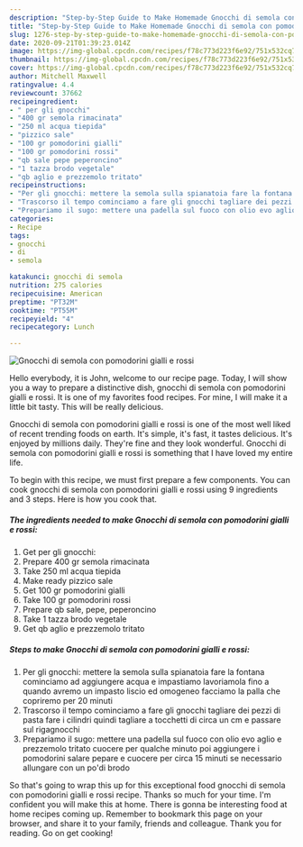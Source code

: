 ```yaml
---
description: "Step-by-Step Guide to Make Homemade Gnocchi di semola con pomodorini gialli e rossi"
title: "Step-by-Step Guide to Make Homemade Gnocchi di semola con pomodorini gialli e rossi"
slug: 1276-step-by-step-guide-to-make-homemade-gnocchi-di-semola-con-pomodorini-gialli-e-rossi
date: 2020-09-21T01:39:23.014Z
image: https://img-global.cpcdn.com/recipes/f78c773d223f6e92/751x532cq70/gnocchi-di-semola-con-pomodorini-gialli-e-rossi-recipe-main-photo.jpg
thumbnail: https://img-global.cpcdn.com/recipes/f78c773d223f6e92/751x532cq70/gnocchi-di-semola-con-pomodorini-gialli-e-rossi-recipe-main-photo.jpg
cover: https://img-global.cpcdn.com/recipes/f78c773d223f6e92/751x532cq70/gnocchi-di-semola-con-pomodorini-gialli-e-rossi-recipe-main-photo.jpg
author: Mitchell Maxwell
ratingvalue: 4.4
reviewcount: 37662
recipeingredient:
- " per gli gnocchi"
- "400 gr semola rimacinata"
- "250 ml acqua tiepida"
- "pizzico sale"
- "100 gr pomodorini gialli"
- "100 gr pomodorini rossi"
- "qb sale pepe peperoncino"
- "1 tazza brodo vegetale"
- "qb aglio e prezzemolo tritato"
recipeinstructions:
- "Per gli gnocchi: mettere la semola sulla spianatoia fare la fontana cominciamo ad aggiungere acqua e impastiamo lavoriamola fino a quando avremo un impasto liscio ed omogeneo facciamo la palla che copriremo per 20 minuti"
- "Trascorso il tempo cominciamo a fare gli gnocchi tagliare dei pezzi di pasta fare i cilindri quindi tagliare a tocchetti di circa un cm e passare sul rigagnocchi"
- "Prepariamo il sugo: mettere una padella sul fuoco con olio evo aglio e prezzemolo tritato cuocere per qualche minuto poi aggiungere i pomodorini salare pepare e cuocere per circa 15 minuti se necessario allungare con un po&#39;di brodo"
categories:
- Recipe
tags:
- gnocchi
- di
- semola

katakunci: gnocchi di semola 
nutrition: 275 calories
recipecuisine: American
preptime: "PT32M"
cooktime: "PT55M"
recipeyield: "4"
recipecategory: Lunch

---
```



![Gnocchi di semola con pomodorini gialli e rossi](https://img-global.cpcdn.com/recipes/f78c773d223f6e92/751x532cq70/gnocchi-di-semola-con-pomodorini-gialli-e-rossi-recipe-main-photo.jpg)

Hello everybody, it is John, welcome to our recipe page. Today, I will show you a way to prepare a distinctive dish, gnocchi di semola con pomodorini gialli e rossi. It is one of my favorites food recipes. For mine, I will make it a little bit tasty. This will be really delicious.

Gnocchi di semola con pomodorini gialli e rossi is one of the most well liked of recent trending foods on earth. It's simple, it's fast, it tastes delicious. It's enjoyed by millions daily. They're fine and they look wonderful. Gnocchi di semola con pomodorini gialli e rossi is something that I have loved my entire life.




To begin with this recipe, we must first prepare a few components. You can cook gnocchi di semola con pomodorini gialli e rossi using 9 ingredients and 3 steps. Here is how you cook that.

<!--inarticleads1-->

##### The ingredients needed to make Gnocchi di semola con pomodorini gialli e rossi:

1. Get  per gli gnocchi:
1. Prepare 400 gr semola rimacinata
1. Take 250 ml acqua tiepida
1. Make ready pizzico sale
1. Get 100 gr pomodorini gialli
1. Take 100 gr pomodorini rossi
1. Prepare qb sale, pepe, peperoncino
1. Take 1 tazza brodo vegetale
1. Get qb aglio e prezzemolo tritato




<!--inarticleads2-->

##### Steps to make Gnocchi di semola con pomodorini gialli e rossi:

1. Per gli gnocchi: mettere la semola sulla spianatoia fare la fontana cominciamo ad aggiungere acqua e impastiamo lavoriamola fino a quando avremo un impasto liscio ed omogeneo facciamo la palla che copriremo per 20 minuti
1. Trascorso il tempo cominciamo a fare gli gnocchi tagliare dei pezzi di pasta fare i cilindri quindi tagliare a tocchetti di circa un cm e passare sul rigagnocchi
1. Prepariamo il sugo: mettere una padella sul fuoco con olio evo aglio e prezzemolo tritato cuocere per qualche minuto poi aggiungere i pomodorini salare pepare e cuocere per circa 15 minuti se necessario allungare con un po&#39;di brodo




So that's going to wrap this up for this exceptional food gnocchi di semola con pomodorini gialli e rossi recipe. Thanks so much for your time. I'm confident you will make this at home. There is gonna be interesting food at home recipes coming up. Remember to bookmark this page on your browser, and share it to your family, friends and colleague. Thank you for reading. Go on get cooking!
